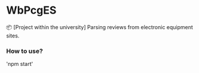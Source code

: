 # WbPcgES
📦 [Project within the university] Parsing reviews from electronic equipment sites.


### How to use?

'npm start'